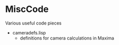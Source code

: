 # MiscCode
Various useful code pieces 

* cameradefs.lisp
  - definitions for camera calculations in Maxima
  
